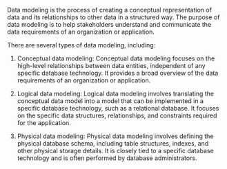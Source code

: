 Data modeling is the process of creating a conceptual representation of data and its relationships to other data in a structured way. The purpose of data modeling is to help stakeholders understand and communicate the data requirements of an organization or application.

There are several types of data modeling, including:

1. Conceptual data modeling: Conceptual data modeling focuses on the high-level relationships between data entities, independent of any specific database technology. It provides a broad overview of the data requirements of an organization or application.

2. Logical data modeling: Logical data modeling involves translating the conceptual data model into a model that can be implemented in a specific database technology, such as a relational database. It focuses on the specific data structures, relationships, and constraints required for the application.

3. Physical data modeling: Physical data modeling involves defining the physical database schema, including table structures, indexes, and other physical storage details. It is closely tied to a specific database technology and is often performed by database administrators.